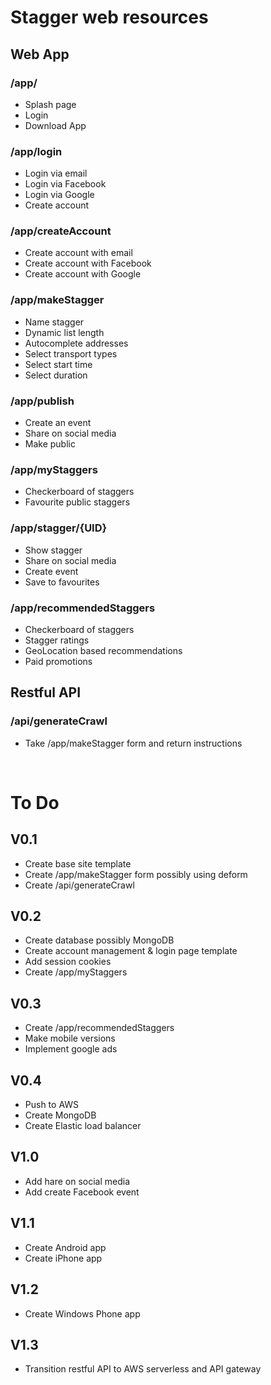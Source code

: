 # Stagger web resources

## Web App
### /app/
* Splash page
* Login
* Download App
### /app/login
* Login via email
* Login via Facebook
* Login via Google
* Create account
### /app/createAccount
* Create account with email
* Create account with Facebook
* Create account with Google
### /app/makeStagger
* Name stagger
* Dynamic list length
* Autocomplete addresses
* Select transport types
* Select start time
* Select duration
### /app/publish
* Create an event
* Share on social media
* Make public
### /app/myStaggers
* Checkerboard of staggers
* Favourite public staggers
### /app/stagger/{UID}
* Show stagger
* Share on social media
* Create event
* Save to favourites
### /app/recommendedStaggers
* Checkerboard of staggers
* Stagger ratings
* GeoLocation based recommendations
* Paid promotions


## Restful API
### /api/generateCrawl
* Take /app/makeStagger  form and return instructions

 
# To Do
## V0.1
* Create base site template
* Create /app/makeStagger form possibly using deform
* Create /api/generateCrawl
## V0.2
* Create database possibly MongoDB
* Create account management & login page template
* Add session cookies
* Create /app/myStaggers
## V0.3
* Create /app/recommendedStaggers
* Make mobile versions
* Implement google ads
## V0.4
* Push to AWS
* Create MongoDB
* Create Elastic load balancer 
## V1.0
* Add hare on social media
* Add create Facebook event
## V1.1 
* Create Android app
* Create iPhone app
## V1.2
* Create Windows Phone app
## V1.3
* Transition restful API to AWS serverless and API gateway
